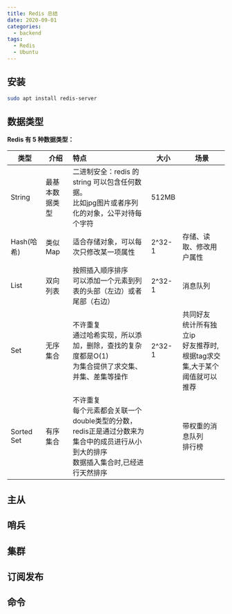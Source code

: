 ```yaml
---
title: Redis 总结
date: 2020-09-01
categories:
  - backend
tags:
  - Redis
  - Ubuntu
---
```


## 安装

```bash
sudo apt install redis-server
```

## 数据类型

**Redis 有 5 种数据类型：**

| 类型       | 介绍           | 特点                                                         | 大小   | 场景                                                         |
| ---------- | -------------- | :----------------------------------------------------------- | ------ | ------------------------------------------------------------ |
| String     | 最基本数据类型 | 二进制安全：redis 的 string 可以包含任何数据。<br />比如jpg图片或者序列化的对象，公平对待每个字符 | 512MB  |                                                              |
| Hash(哈希) | 类似Map        | 适合存储对象，可以每次只修改某一项属性                       | 2^32-1 | 存储、读取、修改用户属性                                     |
| List       | 双向列表       | 按照插入顺序排序<br />可以添加一个元素到列表的头部（左边）或者尾部（右边） | 2^32-1 | 消息队列                                                     |
| Set        | 无序集合       | 不许重复<br />通过哈希实现，所以添加，删除，查找的复杂度都是O(1)<br />为集合提供了求交集、并集、差集等操作 | 2^32-1 | 共同好友<br />统计所有独立ip<br />好友推荐时,根据tag求交集,大于某个阈值就可以推荐 |
| Sorted Set | 有序集合       | 不许重复<br />每个元素都会关联一个double类型的分数，redis正是通过分数来为集合中的成员进行从小到大的排序<br />数据插入集合时,已经进行天然排序 |        | 带权重的消息队列<br />排行榜                                 |

## 主从

## 哨兵

## 集群

## 订阅发布

## 命令

